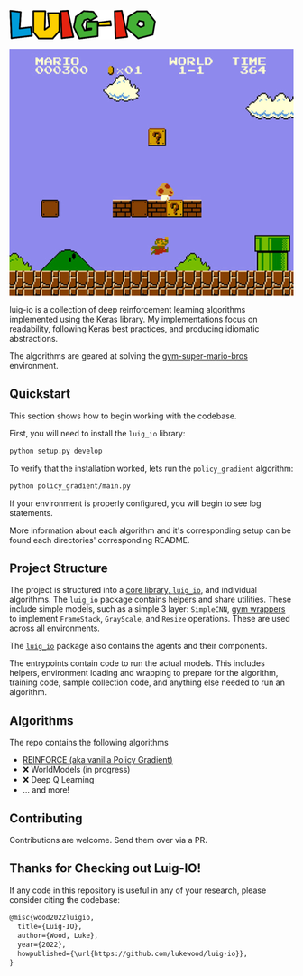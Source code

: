 ![luig-io](media/title.png)

![mario](media/resized_mario.png)

luig-io is a collection of deep reinforcement learning algorithms
implemented using the Keras library.
My implementations focus on readability, following Keras best practices, and producing
idiomatic abstractions.

The algorithms are geared at
solving the [gym-super-mario-bros](https://github.com/Kautenja/gym-super-mario-bros)
environment.

## Quickstart

This section shows how to begin working with the codebase.

First, you will need to install the `luig_io` library:

```bash
python setup.py develop
```

To verify that the installation worked, lets run the `policy_gradient` algorithm:

```bash
python policy_gradient/main.py
```

If your environment is properly configured, you will begin to see log statements.

More information about each algorithm and it's corresponding setup
can be found each directories' corresponding README.

## Project Structure

The project is structured into a [core library, `luig_io`](luig_io/), and individual algorithms.
The `luig_io` package contains helpers and share utilities.
These include simple models, such as a simple 3 layer: `SimpleCNN`, [gym wrappers](luig_io/wrappers) to implement `FrameStack`, `GrayScale`, and `Resize` operations.
These are used across all environments.

The [`luig_io`](luig_io/) package also contains the agents and their components.

The entrypoints contain code to run the actual models.  This includes helpers, environment loading and wrapping to prepare for the algorithm, training code, sample collection code, and anything else needed to run an algorithm.

## Algorithms
The repo contains the following algorithms

- [REINFORCE (aka vanilla Policy Gradient)](policy_gradient/)
- ❌ WorldModels (in progress)
- ❌ Deep Q Learning
- ... and more!

## Contributing

Contributions are welcome.  Send them over via a PR.

## Thanks for Checking out Luig-IO!

If any code in this repository is useful in any of your research, please consider citing the codebase:

```
@misc{wood2022luigio,
  title={Luig-IO},
  author={Wood, Luke},
  year={2022},
  howpublished={\url{https://github.com/lukewood/luig-io}},
}
```
